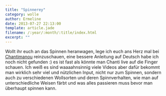 ```yaml
---
title: "Spinnerey"
category: wolle
author: Ermeline
date: 2013-07-27 22:13:00
template: article.jade
filename: /:year/:month/:title/index.html
excerpt: ""
---
```


Wollt ihr euch an das Spinnen heranwagen, lege ich euch ans Herz mal bei [Chantimanou](http://www.youtube.com/user/chantimanou) reinzuschauen, eine bessere Anleitung auf Deutsch habe ich noch nicht gefunden :) es ist fast als könnte man Chanti live auf die Finger schauen. Ich weiß es sind waaaahnsinnig viele Videos aber dafür bekommt man wirklich sehr viel und nützlichen Input, nicht nur zum Spinnen, sondern auch zu verschiedenen Wollsorten und deren Spinnverhalten, wie man auf unterschiedliche Weisen färbt und was alles passieren muss bevor man überhaupt spinnen kann.

 
